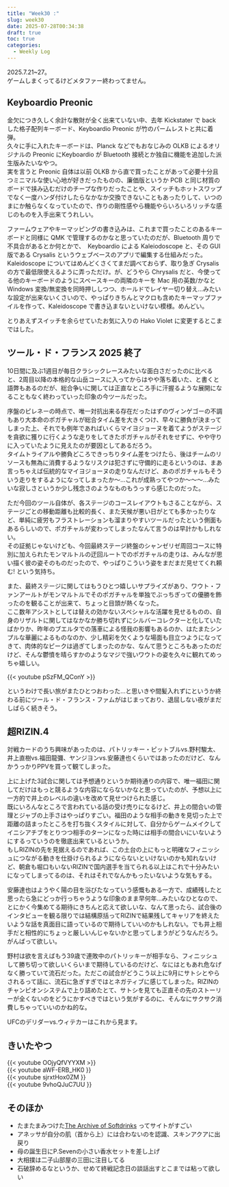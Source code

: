 ```yaml
---
title: "Week30 :"
slug: week30
date: 2025-07-28T00:34:38
draft: true
toc: true
categories:
  - Weekly Log
---
```

2025.7.21~27。  
ゲームしまくってるけどメタファー終わってません。

<!--more-->

## Keyboardio Preonic

金欠につき久しく余計な散財が全く出来ていない中、去年 Kickstater で back した格子配列キーボード、Keyboardio Preonic が竹のパームレストと共に着弾。  
久々に手に入れたキーボードは、Planck などでもおなじみの OLKB によるオリジナルの Preonic にKeyboardio が Bluetooth 接続とか独自に機能を追加した派生版みたいなやつ。  
実を言うと Preonic 自体は以前 OLKB から直で買ったことがあって必要十分且つミニマルな使い心地が好きだったものの、廉価版というか PCB と同じ材質のボードで挟み込むだけのチープな作りだったことや、スイッチもホットスワップでなく一度ハンダ付けしたらなかなか交換できないこともあったりして、いつのまにか触らなくなっていたので、作りの剛性感やら機能やらいろいろリッチな感じのものを入手出来てうれしい。

ファームウェアやキーマッピングの書き込みは、これまで買ったことのあるキーボードと同様に QMK で管理するのかなと思っていたのだが、Bluetooth 周りで不具合があるとか何とかで、　Keyboardio による Kaleiodoscope と、その GUI 版である Crysalis というウェブベースのアプリで編集する仕組みだった。  
Kaleidoscope についてはめんどくさくてまだ調べておらず、取り急ぎ Crysalis の方で最低限使えるように弄っただけ。が、どうやら Chrysalis だと、今使ってる他のキーボードのようにスペースキーの両隣のキーを Mac 用の英数/かなと Windows 変換/無変換を同時押ししつつ、ホールドでレイヤー切り替え…みたいな設定が出来ないくさいので、やっぱりきちんとマクロも含めたキーマップファイルを作って、Kaleidoscope で書き込まないといけない模様。めんどい。

とりあえずスイッチを余らせていたお気に入りの Hako Violet に変更するとこまではした。

## ツール・ド・フランス 2025 終了

10日間に及ぶ1週目が毎日クラシックレースみたいな面白さだったのに比べると、2周目以降の本格的な山岳コースに入ってからはやや落ち着いた、と書くと語弊もあるのだが、総合争いに関しては正直なところ手に汗握るような展開になることもなく終わっていった印象の今ツールだった。  

序盤のピレネーの時点で、唯一対抗出来る存在だったはずのヴィンゲゴーの不調もあり大本命のポガチャルが総合タイム差を大きくつけ、早々に勝負が決まってしまった上、それでも例年であればいくらマイヨジョーヌを着てようがステージを貪欲に獲りに行くような走りをしてきたポガチャルがそれをせずに、やや守りに入っていたように見えたのが要因としてあるだろう。  
タイムトライアルや勝負どころできっちりタイム差をつけたら、後はチームのリソースも無為に消費するようなリスクは犯さずに守備的に走るというのは、まあ言っちゃえば伝統的なマイヨジョーヌの走りなんだけど、あのポガチャルもそういう走りをするようになってしまったか〜…これが成熟ってやつか〜〜〜…みたいな寂しさというか少し残念さのようなものもうっすら感じたのだった。

ただ今回のツール自体が、各ステージのコースレイアウトもさることながら、ステージごとの移動距離も比較的長く、また天候が悪い日がとても多かったりなど、単純に疲労もフラストレーションも溜まりやすいツールだったという側面もあるらしいので、ポガチャルが変わってしまったなんて言うのは早計かもしれない。  
その証拠じゃないけども、今回最終ステージ終盤のシャンゼリゼ周回コースに特別に加えられたモンマルトルの迂回ルートでのポガチャルの走りは、みんなが思い描く彼の姿そのものだったので、やっぱりこういう姿をまだまだ見せてくれ頼む! という気持ち。

また、最終ステージに関してはもうひとつ嬉しいサプライズがあり、ワウト・ファンアールトがモンマルトルでそのポガチャルを単独でぶっちぎっての優勝を飾ったのを観ることが出来て、ちょっと目頭が熱くなった。  
ここ数年アシストとしては替えの効かないスペシャルな活躍を見せるものの、自身のリザルトに関してはなかなか勝ち切れずにシルバーコレクターと化していたばかりか、昨年のブエルタでの落車による怪我の影響もあるのか、はたまたシンプルな華麗によるものなのか、少し精彩を欠くような場面も目立つようになってきて、肉体的なピークは過ぎてしまったのかな、なんて思うところもあったのだけど、そんな鬱憤を晴らすかのようなマジで強いワウトの姿を久々に観れてめっちゃ嬉しい。

{{< youtube pSzFM_QConY >}}

というわけで長い旅がまたひとつおわった…と思いきや間髪入れずにというか終わる前にツール・ド・フランス・ファムがはじまっており、退屈しない夜がまだしばらく続きそう。

## 超RIZIN.4

対戦カードのうち興味があったのは、パトリッキー・ピットブルvs.野村駿太、井上直樹vs.福田龍彌、ヤンジヨンvs.安藤達也くらいではあったのだけど、なんかうっかりPPVを買って観てしまった。

上に上げた3試合に関しては予想通りというか期待通りの内容で、唯一福田に関してだけはもっと競るような内容にならないかなと思っていたのが、予想以上に一方的で井上のレベルの違いを改めて見せつけられた感じ。  
既にいろんなところで言われている話の受け売りになるけど、井上の間合いの管理とジャブの上手さはやっぱりすごい。福田のような相手の動きを見切った上で距離の詰まったところを打ち抜くスタイルに対して、自分からゲームメイクしてイニシアチブをとりつつ相手のターンになった時には相手の間合いにいないようにするっていうのを徹底出来ているというか。  
もしRIZINの先を見据えるのであれば、この土台の上にもっと明確なフィニッシュにつながる動きを仕掛けられるようにならないといけないのかも知れないけど、朝倉も堀口もいないRIZINで国内選手を当てられる以上はこれで十分みたいになってしまってるのは、それはそれでなんかもったいないような気もする。

安藤達也はようやく陽の目を浴びたなっていう感慨もある一方で、成績残したと思ったら急にどっか行っちゃうような印象のまま早何年…みたいなひとなので、とにかく今集めてる期待にきちんと応えて欲しいな、なんて思ったら、試合後のインタビューを観る限りでは結構原括ってRIZINで結果残してキャリアを終えたいような話を真面目に語っているので期待していいのかもしれない。でも井上相手だと相性的にちょっと厳しいんじゃないかと思ってしまうがどうなんだろう。がんばって欲しい。

野村は欲を言えばもう39歳で連敗中のパトリッキーが相手なら、フィニッシュして勝ち切って欲しいくらいまで期待しているのだけど、なにはともあれ危なげなく勝っていて流石だった。ただこの試合がどうこう以上に9月にサトシとやらされるって話に、流石に急ぎすぎではとネガティブに感じてしまった。RIZINのチャンピオンシステムで上り詰めたとて、サトシを見ても正直その先のストーリーが全くないのをどうにかすべきではという気がするのに、そんなにサクサク消費しちゃっていいのかね的な。

UFCのデリダーvs.ウィテカーはこれから見ます。

## きいたやつ

{{< youtube OOjyQfVYYXM >}}  
{{< youtube aWF-ERB_HK0 }}  
{{< youtube sjrxtHox0ZM }}  
{{< youtube 9vhoQJuC7UU }}

## そのほか

- たまたまみつけた[The Archive of Softdrinks](http://softdrinks.org/) ってサイトがすごい
- アネッサが自分の肌（首から上）には合わないのを認識、スキンアクアに出戻り
- 母の誕生日にP.Sevenの小さい香水セットを差し上げ
- 大相撲は二子山部屋の三田に注目してる
- 石破辞めるなというか、せめて終戦記念日の談話出すとこまでは粘って欲しい
